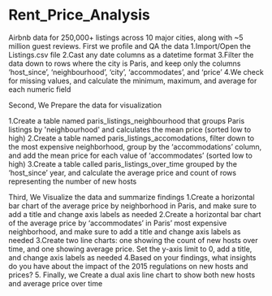 # Rent_Price_Analysis  
Airbnb data for 250,000+ listings across 10 major cities, along with ~5 million guest reviews.
First we profile and QA the data
1.Import/Open the Listings.csv file
2.Cast any date columns as a datetime format
3.Filter the data down to rows where the city is Paris, and keep only the columns ‘host_since’, ‘neighbourhood’, ‘city’, ‘accommodates’, and ‘price’
4.We check for missing values, and calculate the minimum, maximum, and average for each numeric field

Second,
We Prepare the data for visualization

1.Create a table named paris_listings_neighbourhood that groups Paris listings by 'neighbourhood' and calculates the mean price (sorted low to high)
2.Create a table named paris_listings_accomodations, filter down to the most expensive neighborhood, group by the ‘accommodations’ column, and add the mean price for each value of ‘accommodates’ (sorted low to high)
3.Create a table called paris_listings_over_time grouped by the ‘host_since’ year, and calculate the average price and count of rows representing the number of new hosts

Third, 
We Visualize the data and summarize findings
1.Create a horizontal bar chart of the average price by neighborhood in Paris, and make sure to add a title and change axis labels as needed
2.Create a horizontal bar chart of the average price by ‘accommodates’ in Paris’ most expensive neighborhood, and make sure to add a title and change axis labels as needed
3.Create two line charts: one showing the count of new hosts over time, and one showing average price. Set the y-axis limit to 0, add a title, and change axis labels as needed
4.Based on your findings, what insights do you have about the impact of the 2015 regulations on new hosts and prices?
5. Finally, we Create a dual axis line chart to show both new hosts and average price over time

